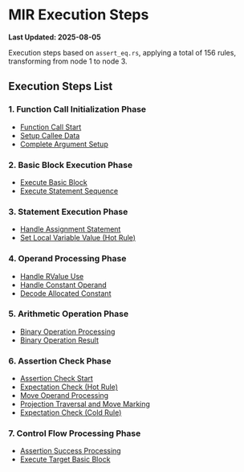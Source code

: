 # MIR Execution Steps

**Last Updated: 2025-08-05**

Execution steps based on `assert_eq.rs`, applying a total of 156 rules, transforming from node 1 to node 3.

## Execution Steps List

### 1. Function Call Initialization Phase
- [Function Call Start](../kmir/src/kmir/kdist/mir-semantics/kmir.md#L461)
- [Setup Callee Data](../kmir/src/kmir/kdist/mir-semantics/kmir.md#L494)
- [Complete Argument Setup](../kmir/src/kmir/kdist/mir-semantics/kmir.md#L519)

### 2. Basic Block Execution Phase
- [Execute Basic Block](../kmir/src/kmir/kdist/mir-semantics/kmir.md#L256)
- [Execute Statement Sequence](../kmir/src/kmir/kdist/mir-semantics/kmir.md#L264)

### 3. Statement Execution Phase
- [Handle Assignment Statement](../kmir/src/kmir/kdist/mir-semantics/kmir.md#L279)
- [Set Local Variable Value (Hot Rule)](../kmir/src/kmir/kdist/mir-semantics/rt/data.md#L173)

### 4. Operand Processing Phase
- [Handle RValue Use](../kmir/src/kmir/kdist/mir-semantics/rt/data.md#L608)
- [Handle Constant Operand](../kmir/src/kmir/kdist/mir-semantics/rt/data.md#L122)
- [Decode Allocated Constant](../kmir/src/kmir/kdist/mir-semantics/rt/data.md#L1073)

### 5. Arithmetic Operation Phase
- [Binary Operation Processing](../kmir/src/kmir/kdist/mir-semantics/rt/data.md#L1109)
- [Binary Operation Result](../kmir/src/kmir/kdist/mir-semantics/rt/data.md#L1174)

### 6. Assertion Check Phase
- [Assertion Check Start](../kmir/src/kmir/kdist/mir-semantics/kmir.md#L563)
- [Expectation Check (Hot Rule)](../kmir/src/kmir/kdist/mir-semantics/kmir.md#L568)
- [Move Operand Processing](../kmir/src/kmir/kdist/mir-semantics/rt/data.md#L154)
- [Projection Traversal and Move Marking](../kmir/src/kmir/kdist/mir-semantics/rt/data.md#L357)
- [Expectation Check (Cold Rule)](../kmir/src/kmir/kdist/mir-semantics/kmir.md#L568)

### 7. Control Flow Processing Phase
- [Assertion Success Processing](../kmir/src/kmir/kdist/mir-semantics/kmir.md#L570)
- [Execute Target Basic Block](../kmir/src/kmir/kdist/mir-semantics/kmir.md#L245)
